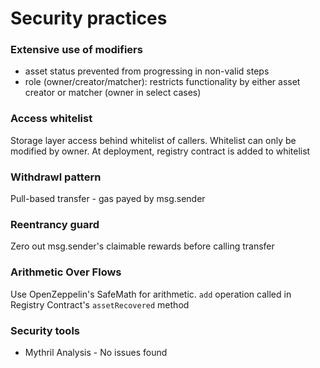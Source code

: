 # Security practices

### Extensive use of modifiers
- asset status prevented from progressing in non-valid steps
- role (owner/creator/matcher): restricts functionality by either asset creator or matcher (owner in select cases)

### Access whitelist
Storage layer access behind whitelist of callers. Whitelist can only be modified by owner. At deployment, registry contract is added to whitelist

### Withdrawl pattern
Pull-based transfer - gas payed by msg.sender

### Reentrancy guard
Zero out msg.sender's claimable rewards before calling transfer

### Arithmetic Over Flows
Use OpenZeppelin's SafeMath for arithmetic. `add` operation called in Registry Contract's `assetRecovered` method

### Security tools
- Mythril Analysis - No issues found